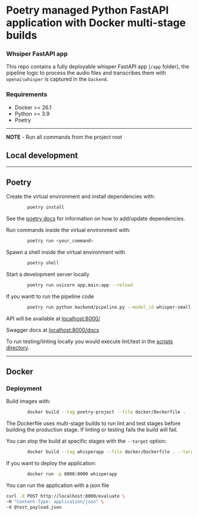 # Poetry managed Python FastAPI application with Docker multi-stage builds

### Whsiper FastAPI app
This repo contains a fully deployable whisper FastAPI app (`/app` folder), the pipeline logic to process the audio files and transcribes them with `openai\whisper` is captured in the `backend`.

### Requirements

- Docker >= 26.1
- Python >= 3.9
- Poetry


---
**NOTE** - Run all commands from the project root


## Local development

---
## Poetry


Create the virtual environment and install dependencies with:
```bash
        poetry install
```
See the [poetry docs](https://python-poetry.org/docs/) for information on how to add/update dependencies.

Run commands inside the virtual environment with:
```bash
        poetry run <your_command>
```
Spawn a shell inside the virtual environment with
```bash
        poetry shell
```
Start a development server locally
```bash
        poetry run uvicorn app.main:app --reload    
```
If you wantt to run the pipeline code
```bash
        poetry run python backend/pipeline.py --model_id whisper-small --user_id 2
```


API will be available at [localhost:8000/](http://localhost:8000/)

Swagger docs at [localhost:8000/docs](http://localhost:8000/docs)

To run testing/linting locally you would execute lint/test in the [scripts directory](/scripts).

---

## Docker

### Deployment

Build images with:
```bash
        docker build --tag poetry-project --file docker/Dockerfile . 
```
The Dockerfile uses multi-stage builds to run lint and test stages before building the production stage.  If linting or testing fails the build will fail.

You can stop the build at specific stages with the `--target` option:
```bash
        docker build --tag whisperapp --file docker/Dockerfile . --target development
```


If you want to deploy the application:
```bash
        docker run -p 8000:8000 whisperapp
```
You can run the application with a json file
```bash
curl -X POST http://localhost:8000/evaluate \
-H "Content-Type: application/json" \
-d @test_payload.json
```


